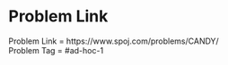 <h1>Problem Link</h1>
Problem Link = https://www.spoj.com/problems/CANDY/
<br>
Problem Tag = #ad-hoc-1
